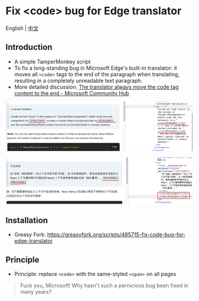 # Fix \<code\> bug for Edge translator

English | [中文](README_zh.md)

## Introduction

- A simple TamperMonkey script
- To fix a long-standing bug in Microsoft Edge's built-in translator: it moves all `<code>` tags to the end of the paragraph when translating, resulting in a completely unreadable text paragraph.
- More detailed discussion: [The translator always move the code tag content to the end - Microsoft Community Hub](https://techcommunity.microsoft.com/t5/discussions/the-translator-always-move-the-code-tag-content-to-the-end/m-p/1906043)

![before](assets/large.png)

![after](assets/large-1706264991457-3.png)

## Installation

- Greasy Fork: https://greasyfork.org/scripts/485715-fix-code-bug-for-edge-translator

## Principle

- Principle: replace `<code>` with the same-styled `<span>` on all pages

> Fuck you, Microsoft! Why hasn't such a pernicious bug been fixed in many years?